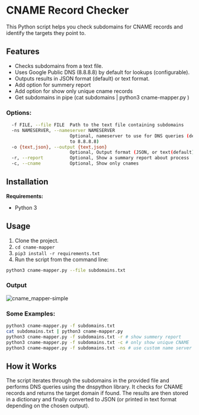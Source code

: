 # CNAME Record Checker

This Python script helps you check subdomains for CNAME records and identify the targets they point to.

## Features

* Checks subdomains from a text file.
* Uses Google Public DNS (8.8.8.8) by default for lookups (configurable).
* Outputs results in JSON format (default) or text format.
* Add option for summery report
* Add option for show only unique cname records
* Get subdomains in pipe (cat subdomains | python3 cname-mapper.py )

### Options:

```bash
  -f FILE, --file FILE  Path to the text file containing subdomains
  -ns NAMESERVER, --nameserver NAMESERVER
                        Optional, nameserver to use for DNS queries (defaults
                        to 8.8.8.8)
  -o {text,json}, --output {text,json}
                        Optional, Output format (JSON, or text(default))
  -r, --report          Optional, Show a summary report about process
  -c, --cname           Optional, Show only cnames
```

## Installation

**Requirements:**

* Python 3

## Usage

1. Clone the project.
2. `cd cname-mapper`
3. `pip3 install -r requirements.txt`
5. Run the script from the command line:

```bash
python3 cname-mapper.py --file subdomains.txt 
```

### Output 

![cname_mapper-simple](https://github.com/miladkeivanfar/cname-mapper/assets/129506375/b7557b21-b5a3-4fec-a5a4-47218caeb7ea)


### Some Examples:

```bash
python3 cname-mapper.py -f subdomains.txt
cat subdomains.txt | python3 cname-mapper.py
python3 cname-mapper.py -f subdomains.txt -r # show summery report
python3 cname-mapper.py -f subdomains.txt -c # only show unique CNAME
python3 cname-mapper.py -f subdomains.txt -ns # use custom name server for DNS queries 
```



## How it Works

The script iterates through the subdomains in the provided file and performs DNS queries using the dnspython library. It checks for CNAME records and returns the target domain if found. The results are then stored in a dictionary and finally converted to JSON (or printed in text format depending on the chosen output).


